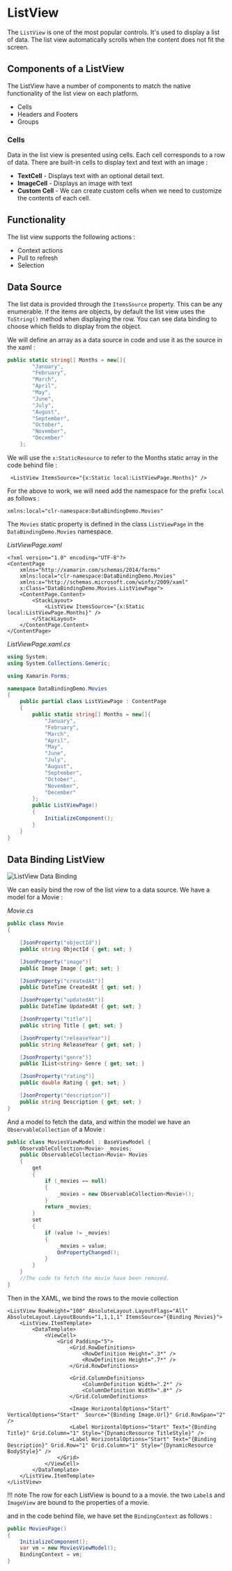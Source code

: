 # ListView

The `ListView` is one of the most popular controls. It's used to display a list of data. The list view automatically scrolls when the content does not fit the screen.

## Components of a ListView

The ListView have a number of components to match the native functionality of the list view on each platform.

* Cells
* Headers and Footers
* Groups

### Cells

Data in the list view is presented using cells. Each cell corresponds to a row of data. There are built-in cells to display text and text with an image :

* **TextCell** - Displays text with an optional detail text.
* **ImageCell** - Displays an image with text
* **Custom Cell** - We can create custom cells when we need to customize the contents of each cell.

## Functionality

The list view supports the following actions :

* Context actions
* Pull to refresh
* Selection

## Data Source

The list data is provided through the `ItemsSource` property. This can be any enumerable. If the items are objects, by default the list view uses the `ToString()` method when displaying the row. You can see data binding to choose which fields to display from the object.

We will define an array as a data source in code and use it as the source in the xaml :

```csharp
public static string[] Months = new[]{
        "January",
        "February",
        "March",
        "April",
        "May",
        "June",
        "July",
        "August",
        "September",
        "October",
        "November",
        "December"
    };
```

We will use the `x:StaticResource` to refer to the Months static array in the code behind file :

```xaml
 <ListView ItemsSource="{x:Static local:ListViewPage.Months}" />
```

For the above to work, we will need add the namespace for the prefix `local` as follows :

```xaml
xmlns:local="clr-namespace:DataBindingDemo.Movies"
```

The `Movies` static property is defined in the class `ListViewPage` in the `DataBindingDemo.Movies` namespace.

*ListViewPage.xaml*

```xaml
<?xml version="1.0" encoding="UTF-8"?>
<ContentPage 
    xmlns="http://xamarin.com/schemas/2014/forms" 
    xmlns:local="clr-namespace:DataBindingDemo.Movies"
    xmlns:x="http://schemas.microsoft.com/winfx/2009/xaml" 
    x:Class="DataBindingDemo.Movies.ListViewPage">
    <ContentPage.Content>
        <StackLayout>
            <ListView ItemsSource="{x:Static local:ListViewPage.Months}" />
        </StackLayout>
    </ContentPage.Content>
</ContentPage>
```

*ListViewPage.xaml.cs*

```csharp
using System;
using System.Collections.Generic;

using Xamarin.Forms;

namespace DataBindingDemo.Movies
{
    public partial class ListViewPage : ContentPage
    {
        public static string[] Months = new[]{
            "January",
            "February",
            "March",
            "April",
            "May",
            "June",
            "July",
            "August",
            "September",
            "October",
            "November",
            "December"
        };        
        public ListViewPage()
        {
            InitializeComponent();
        }
    }
}
```

## Data Binding ListView

![ListView Data Binding](../images/data-binding/listview-data-binding.png)

We can easily bind the row of the list view to a data source. We have a model for a Movie :

*Movie.cs*

```csharp
public class Movie
{

    [JsonProperty("objectId")]
    public string ObjectId { get; set; }

    [JsonProperty("image")]
    public Image Image { get; set; }

    [JsonProperty("createdAt")]
    public DateTime CreatedAt { get; set; }

    [JsonProperty("updatedAt")]
    public DateTime UpdatedAt { get; set; }

    [JsonProperty("title")]
    public string Title { get; set; }

    [JsonProperty("releaseYear")]
    public string ReleaseYear { get; set; }

    [JsonProperty("genre")]
    public IList<string> Genre { get; set; }

    [JsonProperty("rating")]
    public double Rating { get; set; }

    [JsonProperty("description")]
    public string Description { get; set; }
}
```

And a model to fetch the data, and within the model we have an `ObservableCollection` of a Movie :

```csharp
public class MoviesViewModel : BaseViewModel {
    ObservableCollection<Movie> _movies;
    public ObservableCollection<Movie> Movies
    {
        get
        {
            if (_movies == null)
            {
                _movies = new ObservableCollection<Movie>();
            }
            return _movies;    
        }
        set
        {
            if (value != _movies)
            {
                _movies = value;
                OnPropertyChanged();
            }
        }
    }
    //The code to fetch the movie have been removed.
}
```

Then in the XAML, we bind the rows to the movie collection

```xaml
<ListView RowHeight="100" AbsoluteLayout.LayoutFlags="All" AbsoluteLayout.LayoutBounds="1,1,1,1" ItemsSource="{Binding Movies}">
    <ListView.ItemTemplate>
        <DataTemplate>
            <ViewCell>
                <Grid Padding="5">
                    <Grid.RowDefinitions>
                        <RowDefinition Height=".3*" />
                        <RowDefinition Height=".7*" />
                    </Grid.RowDefinitions>
                    
                    <Grid.ColumnDefinitions>
                        <ColumnDefinition Width=".2*" />
                        <ColumnDefinition Width=".8*" />
                    </Grid.ColumnDefinitions>

                    <Image HorizontalOptions="Start" VerticalOptions="Start"  Source="{Binding Image.Url}" Grid.RowSpan="2" />
                    <Label HorizontalOptions="Start" Text="{Binding Title}" Grid.Column="1" Style="{DynamicResource TitleStyle}" />
                    <Label HorizontalOptions="Start" Text="{Binding Description}" Grid.Row="1" Grid.Column="1" Style="{DynamicResource BodyStyle}" />
                </Grid>
            </ViewCell>
        </DataTemplate>
    </ListView.ItemTemplate>
</ListView> 
```

!!! note
    The row for each ListView is bound to a a movie. the two `Label`s and `ImageView` are bound to the properties of a movie. 

and in the code behind file, we have set the `BindingContext` as follows :

```csharp
public MoviesPage()
{
    InitializeComponent();
    var vm = new MoviesViewModel();
    BindingContext = vm;
}
```